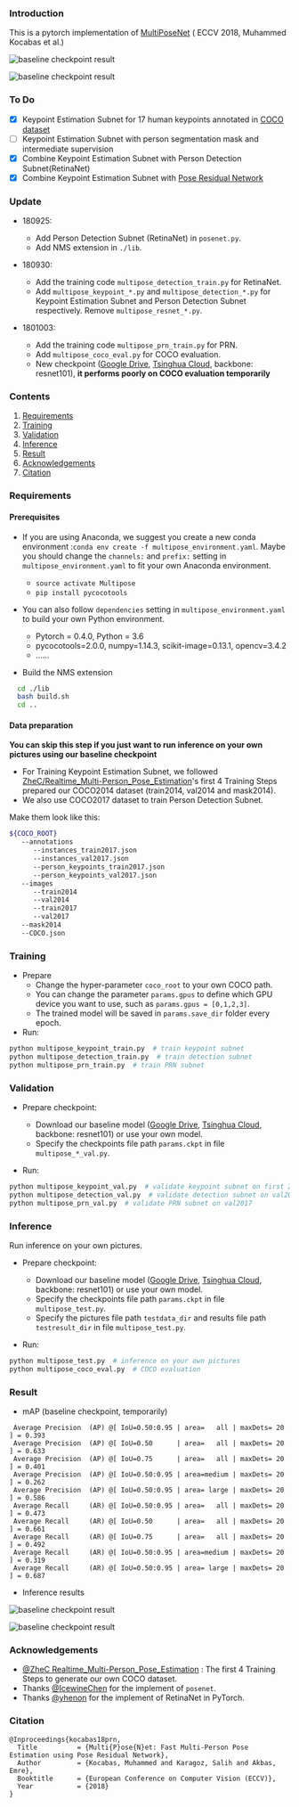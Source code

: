 ### Introduction

This is a pytorch implementation of [MultiPoseNet](https://arxiv.org/abs/1807.04067) ( ECCV 2018, Muhammed Kocabas et al.)

![baseline checkpoint result](./extra/output/pic1_canvas.png)

![baseline checkpoint result](./extra/output/pic4_canvas.png)

### To Do

- [x] Keypoint Estimation Subnet for 17 human keypoints annotated in [COCO dataset](http://cocodataset.org/)
- [ ] Keypoint Estimation Subnet with person segmentation mask and intermediate supervision
- [x] Combine Keypoint Estimation Subnet with Person Detection Subnet(RetinaNet)
- [x] Combine Keypoint Estimation Subnet with [Pose Residual Network](https://github.com/salihkaragoz/pose-residual-network-pytorch/tree/master)

### Update

- 180925:
  - Add Person Detection Subnet (RetinaNet) in `posenet.py`.
  - Add NMS extension in `./lib`.
- 180930:
  - Add the training code `multipose_detection_train.py` for RetinaNet.  
  - Add `multipose_keypoint_*.py` and `multipose_detection_*.py` for Keypoint Estimation Subnet and Person Detection Subnet respectively. Remove `multipose_resnet_*.py`.

- 1801003:
  - Add the training code `multipose_prn_train.py` for PRN.  
  - Add `multipose_coco_eval.py` for COCO evaluation.
  - New checkpoint ([Google Drive](<https://drive.google.com/open?id=1XzEBWOKujgYVX_VvP9L9dZ1KlwRacLT9>),  [Tsinghua Cloud](https://cloud.tsinghua.edu.cn/f/8b7f780fe1df46febe73/), backbone: resnet101), **it performs poorly on COCO evaluation temporarily**

### Contents

1. [Requirements](#requirements)
2. [Training](#training)
3. [Validation](#validation)
4. [Inference](#inference)
5. [Result](#result)
6. [Acknowledgements](#acknowledgements)
7. [Citation](#citation)

### Requirements

#### Prerequisites
- If you are using Anaconda, we suggest you create a new conda environment :`conda env create -f multipose_environment.yaml`. Maybe you should change the `channels:` and `prefix:` setting in `multipose_environment.yaml` to fit your own Anaconda environment.
  - `source activate Multipose`
  - `pip install pycocotools`

- You can also follow `dependencies` setting in `multipose_environment.yaml` to build your own Python environment.
  - Pytorch = 0.4.0, Python = 3.6
  - pycocotools=2.0.0, numpy=1.14.3, scikit-image=0.13.1, opencv=3.4.2
  - ......

- Build the NMS extension
```bash
  cd ./lib
  bash build.sh
  cd ..
```

#### Data preparation

**You can skip this step if you just want to run inference on your own pictures using our baseline checkpoint**

- For Training Keypoint Estimation Subnet, we followed [ZheC/Realtime_Multi-Person_Pose_Estimation](https://github.com/ZheC/Realtime_Multi-Person_Pose_Estimation)'s first 4 Training Steps prepared our COCO2014 dataset (train2014, val2014 and mask2014). 
- We also use COCO2017 dataset to train Person Detection Subnet.

Make them look like this:

```bash
${COCO_ROOT}
   --annotations
      --instances_train2017.json
      --instances_val2017.json
      --person_keypoints_train2017.json
      --person_keypoints_val2017.json
   --images
      --train2014
      --val2014
      --train2017
      --val2017
   --mask2014
   --COCO.json
```

### Training

- Prepare
  - Change the hyper-parameter `coco_root` to your own COCO path.
  - You can change the parameter `params.gpus` to define which GPU device you want to use, such as `params.gpus = [0,1,2,3]`. 
  - The trained model will be saved in  `params.save_dir`  folder every epoch.
- Run:
```python
python multipose_keypoint_train.py  # train keypoint subnet
python multipose_detection_train.py  # train detection subnet
python multipose_prn_train.py  # train PRN subnet
```

### Validation

- Prepare checkpoint:
  - Download our baseline model ([Google Drive](<https://drive.google.com/open?id=1XzEBWOKujgYVX_VvP9L9dZ1KlwRacLT9>),  [Tsinghua Cloud](https://cloud.tsinghua.edu.cn/f/8b7f780fe1df46febe73/), backbone: resnet101) or use your own model.
  - Specify the checkpoints file path `params.ckpt` in file `multipose_*_val.py`. 

- Run:
```python
python multipose_keypoint_val.py  # validate keypoint subnet on first 2644 of val2014 marked by 'isValidation = 1', as our minval dataset.
python multipose_detection_val.py  # validate detection subnet on val2017
python multipose_prn_val.py  # validate PRN subnet on val2017
```

### Inference

Run inference on your own pictures.

- Prepare checkpoint:
  - Download our baseline model ([Google Drive](<https://drive.google.com/open?id=1XzEBWOKujgYVX_VvP9L9dZ1KlwRacLT9>),  [Tsinghua Cloud](https://cloud.tsinghua.edu.cn/f/8b7f780fe1df46febe73/), backbone: resnet101) or use your own model.
  - Specify the checkpoints file path `params.ckpt` in file `multipose_test.py`. 
  - Specify the pictures file path `testdata_dir`  and results file path `testresult_dir` in file `multipose_test.py`. 

- Run:
```python
python multipose_test.py  # inference on your own pictures
python multipose_coco_eval.py  # COCO evaluation
```

### Result

- mAP (baseline checkpoint, temporarily)

```
 Average Precision  (AP) @[ IoU=0.50:0.95 | area=   all | maxDets= 20 ] = 0.393
 Average Precision  (AP) @[ IoU=0.50      | area=   all | maxDets= 20 ] = 0.633
 Average Precision  (AP) @[ IoU=0.75      | area=   all | maxDets= 20 ] = 0.401
 Average Precision  (AP) @[ IoU=0.50:0.95 | area=medium | maxDets= 20 ] = 0.262
 Average Precision  (AP) @[ IoU=0.50:0.95 | area= large | maxDets= 20 ] = 0.586
 Average Recall     (AR) @[ IoU=0.50:0.95 | area=   all | maxDets= 20 ] = 0.473
 Average Recall     (AR) @[ IoU=0.50      | area=   all | maxDets= 20 ] = 0.661
 Average Recall     (AR) @[ IoU=0.75      | area=   all | maxDets= 20 ] = 0.492
 Average Recall     (AR) @[ IoU=0.50:0.95 | area=medium | maxDets= 20 ] = 0.319
 Average Recall     (AR) @[ IoU=0.50:0.95 | area= large | maxDets= 20 ] = 0.687
```

- Inference results

![baseline checkpoint result](./extra/output/pic2_canvas.png)

![baseline checkpoint result](./extra/output/pic3_canvas.png)




### Acknowledgements

- [@ZheC Realtime_Multi-Person_Pose_Estimation](https://github.com/ZheC/Realtime_Multi-Person_Pose_Estimation) : The first 4 Training Steps to generate our own COCO dataset.
- Thanks [@IcewineChen](https://github.com/IcewineChen/pytorch-MultiPoseNet) for the implement of `posenet`.
- Thanks [@yhenon](https://github.com/yhenon/pytorch-retinanet) for the implement of RetinaNet in PyTorch.

### Citation
```
@Inproceedings{kocabas18prn,
  Title          = {Multi{P}ose{N}et: Fast Multi-Person Pose Estimation using Pose Residual Network},
  Author         = {Kocabas, Muhammed and Karagoz, Salih and Akbas, Emre},
  Booktitle      = {European Conference on Computer Vision (ECCV)},
  Year           = {2018}
}
```